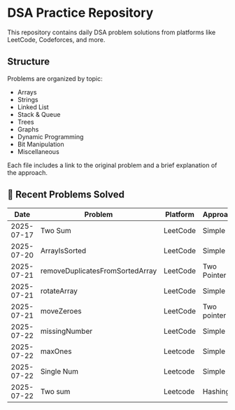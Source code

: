 # DSA Practice Repository

This repository contains daily DSA problem solutions from platforms like LeetCode, Codeforces, and more.

## Structure

Problems are organized by topic:
- Arrays
- Strings
- Linked List
- Stack & Queue
- Trees
- Graphs
- Dynamic Programming
- Bit Manipulation
- Miscellaneous

Each file includes a link to the original problem and a brief explanation of the approach.

## 🧩 Recent Problems Solved

| Date       | Problem                         | Platform   | Approach     | Link |
|------------|----------------------------------|------------|--------------|------|
| 2025-07-17 | Two Sum                         | LeetCode   | Simple      | [🔗](https://leetcode.com/problems/two-sum/) |
| 2025-07-20 | ArrayIsSorted                   | LeetCode   | Simple      | [🔗](https://leetcode.com/problems/check-if-array-is-sorted-and-rotated/)|
| 2025-07-21 | removeDuplicatesFromSortedArray | LeetCode   | Two Pointer | [🔗](https://leetcode.com/problems/remove-duplicates-from-sorted-array/) |
| 2025-07-21 | rotateArray                     | LeetCode   | Simple      | [🔗](https://leetcode.com/problems/rotate-array/) |
| 2025-07-21 | moveZeroes                     | LeetCode   | Two pointer      | [🔗](https://leetcode.com/problems/move-zeroes) |
| 2025-07-22 | missingNumber                     | LeetCode   | Simple     | [🔗](https://leetcode.com/problems/missing-number/) |
| 2025-07-22 | maxOnes                     | Leetcode   | Simple     | [🔗](https://leetcode.com/problems/max-consecutive-ones/) |
| 2025-07-22 | Single Num                     | Leetcode   | Simple     | [🔗](https://leetcode.com/problems/single-number) |
| 2025-07-22 | Two sum                  | Leetcode   | Hashing     | [🔗](https://leetcode.com/problems/two-sum/) |

